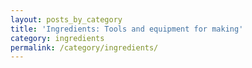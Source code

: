 ```yaml
---
layout: posts_by_category
title: 'Ingredients: Tools and equipment for making'
category: ingredients
permalink: /category/ingredients/
---
```

